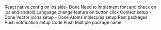 React native config on ios side- Done
Need to implement font and check on ios and android
Language change feature on button click
Context setup - Done
Vector icons setup - Done
Atoms molecules setup
Rest packages
Push notification setup
Code Push
Multiple package name
